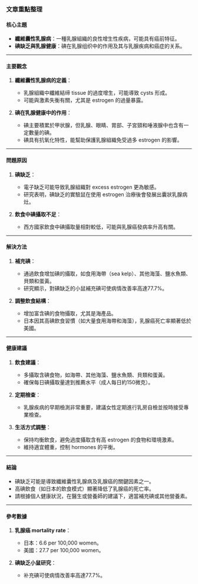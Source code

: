 ### 文章重點整理

#### 核心主題
- **纖維囊性乳腺病**：一種乳腺組織的良性增生性疾病，可能具有癌前特征。
- **碘缺乏與乳腺健康**：碘在乳腺组织中的作用及其与乳腺疾病和癌症的关系。

---

#### 主要觀念
1. **纖維囊性乳腺病的定義**：
   - 乳腺組織中纖維結缔 tissue 的過度增生，可能導致 cysts 形成。
   - 可能與激素失衡有關，尤其是 estrogen 的過量暴露。

2. **碘在乳腺健康中的作用**：
   - 碘主要積累於甲状腺，但乳腺、眼睛、胃部、子宮頸和唾液腺中也含有一定數量的碘。
   - 碘具有抗氧化特性，能幫助保護乳腺組織免受過多 estrogen 的影響。

---

#### 問題原因
1. **碘缺乏**：
   - 電子缺乏可能导致乳腺組織對 excess estrogen 更為敏感。
   - 研究表明，碘缺乏的實驗鼠在使用 estrogen 治療後會發展出囊狀乳腺病灶。

2. **飲食中碘攝取不足**：
   - 西方國家飲食中碘攝取量相對較低，可能與乳腺癌發病率升高有關。

---

#### 解決方法
1. **補充碘**：
   - 通過飲食增加碘的攝取，如食用海帶（sea kelp）、其他海藻、鹽水魚類、貝類和蛋黃。
   - 研究顯示，對碘缺乏的小鼠補充碘可使病情改善率高達77.7%。

2. **調整飲食結構**：
   - 增加富含碘的食物攝取，尤其是海產品。
   - 日本因其高碘飲食習慣（如大量食用海帶和海藻），乳腺癌死亡率顯著低於美國。

---

#### 健康建議
1. **飲食建議**：
   - 多攝取含碘食物，如海帶、其他海藻、鹽水魚類、貝類和蛋黃。
   - 確保每日碘攝取量達到推薦水平（成人每日約150微克）。

2. **定期檢查**：
   - 乳腺疾病的早期檢測非常重要，建議女性定期進行乳房自檢並按時接受專業檢查。

3. **生活方式調整**：
   - 保持均衡飲食，避免過度攝取含有高 estrogen 的食物和環境激素。
   - 維持適宜體重，控制 hormones 的平衡。

---

#### 結論
- 碘缺乏可能是導致纖維囊性乳腺病及乳腺癌的關鍵因素之一。
- 高碘飲食（如日本的飲食模式）顯著降低了乳腺癌的死亡率。
- 請根據個人健康狀況，在醫生或營養師的建議下，適當補充碘或其他營養素。

---

#### 參考數據
1. **乳腺癌 mortality rate**：
   - 日本：6.6 per 100,000 women。
   - 美國：27.7 per 100,000 women。

2. **碘缺乏小鼠研究**：
   - 补充碘可使病情改善率高達77.7%。